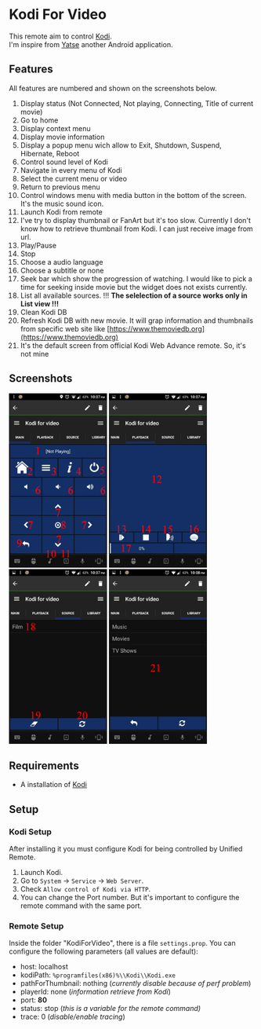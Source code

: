 # Kodi For Video
This remote aim to control [Kodi](http://kodi.tv/).  
I'm inspire from [Yatse](https://play.google.com/store/apps/details?id=org.leetzone.android.yatsewidgetfree) another Android application. 

## Features
All features are numbered and shown on the screenshots below.

1. Display status (Not Connected, Not playing, Connecting, Title of current movie)
2. Go to home
3. Display context menu
4. Display movie information
5. Display a popup menu wich allow to Exit, Shutdown, Suspend, Hibernate, Reboot
6. Control sound level of Kodi
7. Navigate in every menu of Kodi
8. Select the current menu or video
9. Return to previous menu
10. Control windows menu with media button in the bottom of the screen. It's the music sound icon.
11. Launch Kodi from remote
12. I've try to display thumbnail or FanArt but it's too slow. Currently I don't know how to retrieve thumbnail from Kodi. I can just receive image from url.
13. Play/Pause
14. Stop
15. Choose a audio language
16. Choose a subtitle or none
17. Seek bar which show the progression of watching. I would like to pick a time for seeking inside movie but the widget does not exists currently.
18. List all available sources. !!! **The selelection of a source works only in List view !!!**
19. Clean Kodi DB
20. Refresh Kodi DB with new movie. It will grap information and thumbnails from specific web site like [https://www.themoviedb.org](https://www.themoviedb.org)
21. It's the default screen from official Kodi Web Advance remote. So, it's not mine     

## Screenshots
<img alt="Main" src="../Resource/Main.jpg" width="200" />
<img alt="Playback" src="../Resource/Playback.jpg" width="200" /><br/>
<img alt="Source" src="../Resource/Source.jpg" width="200" />
<img alt="Library" src="../Resource/Library.jpg" width="200" />

## Requirements
* A installation of [Kodi](http://kodi.tv/)

## Setup
### Kodi Setup
After installing it you must configure Kodi for being controlled by Unified Remote.

1. Launch Kodi.  
2. Go to `System` → `Service` → `Web Server`.
3. Check `Allow control of Kodi via HTTP`.
4. You can change the Port number. But it's important to configure the remote command with the same port.

### Remote Setup
Inside the folder "KodiForVideo", there is a file `settings.prop`. You can configure the following parameters (all values are default):

- host: localhost
- kodiPath: `%programfiles(x86)%\\Kodi\\Kodi.exe`
- pathForThumbnail: nothing (*currently disable because of perf problem*)
- playerId: none (*information retrieve from Kodi*)
- port: **80**
- status: stop (*this is a variable for the remote command)*
- trace: 0 (*disable/enable tracing*)   